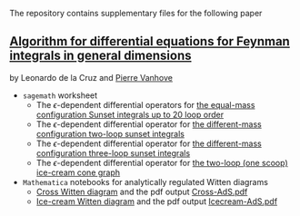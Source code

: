 The repository contains supplementary files for the following paper 


[Algorithm for differential equations for Feynman integrals in general dimensions](XXX)
------------
by Leonardo de la Cruz and [Pierre Vanhove](https://pierrevanhove.github.io/)


* `sagemath` worksheet
  * The $\epsilon$-dependent differential operators for [the equal-mass configuration Sunset
  integrals up to 20 loop order](Worksheet/Sunset-1mass-Epsilon.ipynb)
  * The $\epsilon$-dependent differential operator for [the different-mass configuration two-loop sunset
  integrals](Worksheet/Sunset-Twoloop-3mass-Epsilon.ipynb)
  * The $\epsilon$-dependent differential operator for [the different-mass configuration three-loop sunset
  integrals](Worksheet/Sunset-Threeloop-Epsilon.ipynb)
  * The $\epsilon$-dependent differential operator for [the two-loop (one scoop) ice-cream cone graph](Worksheet/IceCream-Epsilon.ipynb)
* `Mathematica` notebooks for analytically regulated Witten diagrams
  * [Cross Witten diagram](Mathematica/Cross-AdS.nb) and the pdf
    output [Cross-AdS.pdf](Mathematica/Cross-AdS.pdf)
  * [Ice-cream Witten diagram](Mathematica/Icecream-AdS.nb) and the pdf
    output [Icecream-AdS.pdf](Mathematica/Icecream-AdS.pdf) 

